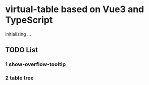 # virtual-table based on Vue3 and TypeScript

initializing ...

## TODO List

### 1 show-overflow-tooltip

### 2 table tree
